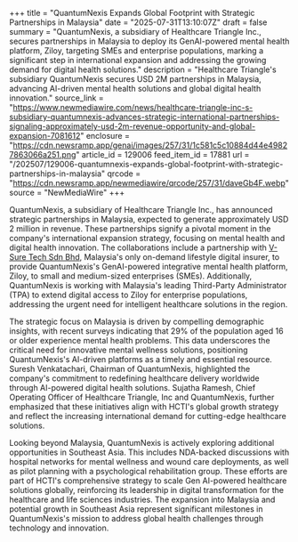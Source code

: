 +++
title = "QuantumNexis Expands Global Footprint with Strategic Partnerships in Malaysia"
date = "2025-07-31T13:10:07Z"
draft = false
summary = "QuantumNexis, a subsidiary of Healthcare Triangle Inc., secures partnerships in Malaysia to deploy its GenAI-powered mental health platform, Ziloy, targeting SMEs and enterprise populations, marking a significant step in international expansion and addressing the growing demand for digital health solutions."
description = "Healthcare Triangle's subsidiary QuantumNexis secures USD 2M partnerships in Malaysia, advancing AI-driven mental health solutions and global digital health innovation."
source_link = "https://www.newmediawire.com/news/healthcare-triangle-inc-s-subsidiary-quantumnexis-advances-strategic-international-partnerships-signaling-approximately-usd-2m-revenue-opportunity-and-global-expansion-7081612"
enclosure = "https://cdn.newsramp.app/genai/images/257/31/1c581c5c10884d44e49827863066a251.png"
article_id = 129006
feed_item_id = 17881
url = "/202507/129006-quantumnexis-expands-global-footprint-with-strategic-partnerships-in-malaysia"
qrcode = "https://cdn.newsramp.app/newmediawire/qrcode/257/31/daveGb4F.webp"
source = "NewMediaWire"
+++

<p>QuantumNexis, a subsidiary of Healthcare Triangle Inc., has announced strategic partnerships in Malaysia, expected to generate approximately USD 2 million in revenue. These partnerships signify a pivotal moment in the company's international expansion strategy, focusing on mental health and digital health innovation. The collaborations include a partnership with <a href='https://www.v-suretech.com' rel='nofollow' target='_blank'>V-Sure Tech Sdn Bhd</a>, Malaysia's only on-demand lifestyle digital insurer, to provide QuantumNexis's GenAI-powered integrative mental health platform, Ziloy, to small and medium-sized enterprises (SMEs). Additionally, QuantumNexis is working with Malaysia's leading Third-Party Administrator (TPA) to extend digital access to Ziloy for enterprise populations, addressing the urgent need for intelligent healthcare solutions in the region.</p><p>The strategic focus on Malaysia is driven by compelling demographic insights, with recent surveys indicating that 29% of the population aged 16 or older experience mental health problems. This data underscores the critical need for innovative mental wellness solutions, positioning QuantumNexis's AI-driven platforms as a timely and essential resource. Suresh Venkatachari, Chairman of QuantumNexis, highlighted the company's commitment to redefining healthcare delivery worldwide through AI-powered digital health solutions. Sujatha Ramesh, Chief Operating Officer of Healthcare Triangle, Inc and QuantumNexis, further emphasized that these initiatives align with HCTI's global growth strategy and reflect the increasing international demand for cutting-edge healthcare solutions.</p><p>Looking beyond Malaysia, QuantumNexis is actively exploring additional opportunities in Southeast Asia. This includes NDA-backed discussions with hospital networks for mental wellness and wound care deployments, as well as pilot planning with a psychological rehabilitation group. These efforts are part of HCTI's comprehensive strategy to scale Gen AI-powered healthcare solutions globally, reinforcing its leadership in digital transformation for the healthcare and life sciences industries. The expansion into Malaysia and potential growth in Southeast Asia represent significant milestones in QuantumNexis's mission to address global health challenges through technology and innovation.</p>